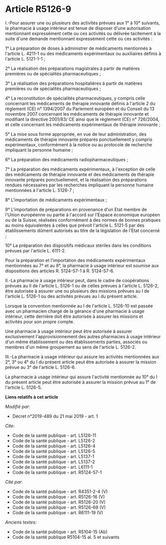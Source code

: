 # Article R5126-9

I.-Pour assurer une ou plusieurs des activités prévues aux 1° à 10° suivants, la pharmacie à usage intérieur est tenue de
disposer d'une autorisation mentionnant expressément cette ou ces activités ou délivrée tacitement à la suite d'une demande
mentionnant expressément cette ou ces activités :

1° La préparation de doses à administrer de médicaments mentionnés à l'article L. 4211-1 ou des médicaments expérimentaux ou
auxiliaires définis à l'article L. 5121-1-1 ;

2° La réalisation des préparations magistrales à partir de matières premières ou de spécialités pharmaceutiques ;

3° La réalisation des préparations hospitalières à partir de matières premières ou de spécialités pharmaceutiques ;

4° La reconstitution de spécialités pharmaceutiques, y compris celle concernant les médicaments de thérapie innovante définis
à l'article 2 du règlement (CE) n° 1394/2007 du Parlement européen et du Conseil du 13 novembre 2007 concernant les
médicaments de thérapie innovante et modifiant la directive 2001/83/ CE ainsi que le règlement (CE) n° 726/2004, et celle
concernant les médicaments expérimentaux de thérapie innovante ;

5° La mise sous forme appropriée, en vue de leur administration, des médicaments de thérapie innovante préparés
ponctuellement y compris expérimentaux, conformément à la notice ou au protocole de recherche impliquant la personne
humaine ;

6° La préparation des médicaments radiopharmaceutiques ;

7° La préparation des médicaments expérimentaux, à l'exception de celle des médicaments de thérapie innovante et des
médicaments de thérapie innovante préparés ponctuellement, et la réalisation des préparations rendues nécessaires par les
recherches impliquant la personne humaine mentionnées à l'article L. 5126-7 ;

8° L'importation de médicaments expérimentaux ;

9° L'importation de préparations en provenance d'un Etat membre de l'Union européenne ou partie à l'accord sur l'Espace
économique européen ou de la Suisse, réalisées conformément à des normes de bonnes pratiques au moins équivalentes à celles
que prévoit l'article L. 5121-5 par des établissements dûment autorisés au titre de la législation de l'Etat concerné ;

10° La préparation des dispositifs médicaux stériles dans les conditions prévues par l'article L. 6111-2.

Pour la préparation et l'importation des médicaments expérimentaux mentionnées au 7° et au 8°, la pharmacie à usage intérieur
est soumise aux dispositions des articles R. 5124-57-1 à R. 5124-57-6.

II.-La pharmacie à usage intérieur peut, dans le cadre de coopérations prévues au II de l'article L. 5126-1 ou de celles
prévues à l'article L. 5126-2, être autorisée à assurer une ou plusieurs des missions prévues au I de l'article L. 5126-1 ou
des activités prévues au I du présent article.

Lorsque la convention mentionnée au I de l'article L. 5126-10 est passée avec un pharmacien chargé de la gérance d'une
pharmacie à usage intérieur, cette dernière doit être autorisée à assurer les missions et activités pour son propre compte.

Une pharmacie à usage intérieur peut être autorisée à assurer exclusivement l'approvisionnement des autres pharmacies à usage
intérieur d'un même établissement ou des établissements parties, associés ou membres d'un même groupement au sens de
l'article L. 5126-2.

III.-La pharmacie à usage intérieur qui assure les activités mentionnées aux 2°, 3° ou 4° du I du présent article peut être
autorisée à assurer la mission prévue au 3° de l'article L. 5126-6.

La pharmacie à usage intérieur qui assure l'activité mentionnée au 10° du I du présent article peut être autorisée à assurer
la mission prévue au 1° de l'article L. 5126-5.

**Liens relatifs à cet article**

_Modifié par_:

  - Décret n°2019-489 du 21 mai 2019 - art. 1

_Cite_:

  - Code de la santé publique - art. L5126-11
  - Code de la santé publique - art. L5126-2
  - Code de la santé publique - art. L5126-4
  - Code de la santé publique - art. L5126-5
  - Code de la santé publique - art. L5137-1
  - Code de la santé publique - art. L5137-2
  - Code de la santé publique - art. L6111-1
  - Code de la santé publique - art. R5124-57-1

_Cité par_:

  - Code de la santé publique - art. R4351-2-4 (V)
  - Code de la santé publique - art. R5126-16 (V)
  - Code de la santé publique - art. R5126-20 (V)
  - Code de la santé publique - art. R5126-69 (V)
  - Code de la santé publique - art. R6111-19 (V)

_Anciens textes_:

  - Code de la santé publique - art. R5104-15 (Ab)
  - Code de la santé publique R5104-15 al. 5 et suivants

